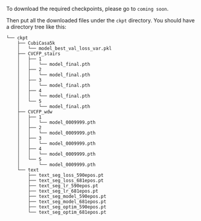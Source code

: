 To download the required checkpoints, please go to `coming soon`.

Then put all the downloaded files under the `ckpt` directory. You should have a directory tree like this:

```
└── ckpt
    ├── CubiCasa5k
    │   └── model_best_val_loss_var.pkl
    ├── CVCFP_stairs
    │   ├── 1
    │   │   └── model_final.pth
    │   ├── 2
    │   │   └── model_final.pth
    │   ├── 3
    │   │   └── model_final.pth
    │   ├── 4
    │   │   └── model_final.pth
    │   └── 5
    │       └── model_final.pth
    ├── CVCFP_wdw
    │   ├── 1
    │   │   └── model_0009999.pth
    │   ├── 2
    │   │   └── model_0009999.pth
    │   ├── 3
    │   │   └── model_0009999.pth
    │   ├── 4
    │   │   └── model_0009999.pth
    │   └── 5
    │       └── model_0009999.pth
    └── text
        ├── text_seg_loss_590epos.pt
        ├── text_seg_loss_681epos.pt
        ├── text_seg_lr_590epos.pt
        ├── text_seg_lr_681epos.pt
        ├── text_seg_model_590epos.pt
        ├── text_seg_model_681epos.pt
        ├── text_seg_optim_590epos.pt
        └── text_seg_optim_681epos.pt
```
